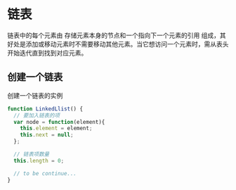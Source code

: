 # 链表
链表中的每个元素由 存储元素本身的节点和一个指向下一个元素的引用 组成，其好处是添加或移动元素时不需要移动其他元素。当它想访问一个元素时，需从表头开始迭代直到找到对应元素。



## 创建一个链表

创建一个链表的实例

```js
function LinkedLlist() {
  // 要加入链表的项
  var node = function(element){
    this.element = element;
    this.next = null;
  };

  // 链表项数量
  this.length = 0;

  // to be continue...
}

```



